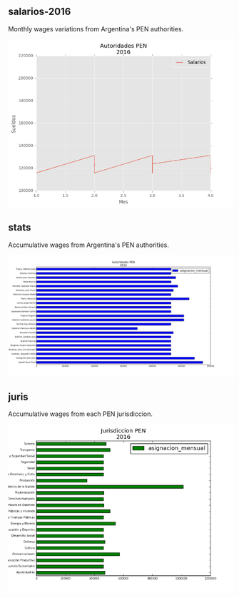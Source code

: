 ## salarios-2016

Monthly wages variations from Argentina's PEN authorities.

![](https://raw.githubusercontent.com/guillermo-maquieira/salarios-2016/master/salarios-2016.png)

## stats

Accumulative wages from Argentina's PEN authorities.

![](https://raw.githubusercontent.com/guillermo-maquieira/salarios-2016/master/sum-by-name.png)

## juris

Accumulative wages from each PEN jurisdiccion.

![](https://raw.githubusercontent.com/guillermo-maquieira/salarios-2016/master/sum-by-juris.png)
